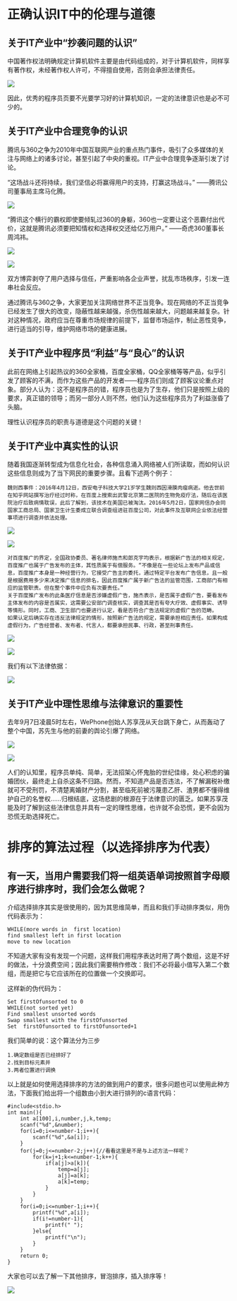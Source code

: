 # 正确认识IT中的伦理与道德

## 关于IT产业中“抄袭问题的认识”

中国著作权法明确规定计算机软件主要是由代码组成的，对于计算机软件，同样享有著作权，未经著作权人许可，不得擅自使用，否则会承担法律责任。

![](images//ethic1.png)

因此，优秀的程序员页要不光要学习好的计算机知识，一定的法律意识也是必不可少的。

## 关于IT产业中合理竞争的认识

腾讯与360之争为2010年中国互联网产业的重点热门事件，吸引了众多媒体的关注与网络上的诸多讨论，甚至引起了中央的重视。IT产业中合理竞争逐渐引发了讨论。

“这场战斗还将持续，我们坚信必将赢得用户的支持，打赢这场战斗。” ——腾讯公司董事局主席马化腾。

![](images//ethic2.jpg)

“腾讯这个横行的霸权即使要倾轧过360的身躯，360也一定要让这个恶霸付出代价，这就是腾讯必须要把知情权和选择权交还给亿万用户。” ——奇虎360董事长周鸿祎。

![](images//ethic3.jpg)

![](images//ethic4.jpg)

双方博弈剥夺了用户选择与信任，严重影响各企业声誉，扰乱市场秩序，引发一连串社会反应。

通过腾讯与360之争，大家更加关注网络世界不正当竞争。现在网络的不正当竞争已经发生了很大的改变，隐蔽性越来越强，杀伤性越来越大，问题越来越复杂。针对这种情况，政府应当在尊重市场规律的前提下，监督市场运作，制止恶性竞争，进行适当的引导，维护网络市场的健康进展。

## 关于IT产业中程序员“利益”与“良心”的认识

此前在网络上引起热议的360全家桶，百度全家桶，QQ全家桶等等产品，似乎引发了顾客的不满，而作为这些产品的开发者——程序员们则成了顾客议论重点对象。部分人认为：这不是程序员的错，程序员也是为了生存，他们只是按照上级的要求，真正错的领导；而另一部分人则不然，他们认为这些程序员为了利益涨昏了头脑。

理性认识程序员的职责与道德是这个问题的关键！

## 关于IT产业中真实性的认识

随着我国逐渐转型成为信息化社会，各种信息涌入网络被人们所读取，而如何认识这些信息则成为了当下网民的重要步骤。且看下述两个例子：
~~~
魏则西事件：2016年4月12日，西安电子科技大学21岁学生魏则西因滑膜肉瘤病逝。他去世前在知乎网站撰写治疗经过时称，在百度上搜索出武警北京第二医院的生物免疫疗法，随后在该医院治疗后致病情耽误，此后了解到，该技术在美国已被淘汰。2016年5月2日，国家网信办会同国家工商总局、国家卫生计生委成立联合调查组进驻百度公司，对此事件及互联网企业依法经营事项进行调查并依法处理。
~~~

![](images//ethic7.png)

![](images//ethic8.jpg)
~~~
对百度推广的界定，全国政协委员、著名律师施杰和郎克宇均表示，根据新广告法的相关规定，百度推广也属于广告发布的主体，其性质属于有偿服务。“不像是在一些论坛上发布产品或信息，百度推广本身是一种经营行为，它接受广告主的委托，通过特定平台发布广告信息，且一般是根据费用多少来决定推广信息的排名，因此百度推广属于新广告法的监管范围，工商部门有相应的监管职责。但在整个事件中应负有次要责任。” 
关于百度推广发布的此条医疗信息是否涉嫌虚假广告，施杰表示，是否属于虚假广告，要看发布主体发布的内容是否属实，这需要公安部门调查核实，调查其是否有夸大疗效、虚假事实、诱导等情形。同时，工商、卫生部门也要进行认定，看是否符合广告法规定的虚假广告的范畴。 
如果认定后确实存在违反法律规定的情形，按照新广告法的规定，需要承担相应责任。如果构成虚假行为，广告经营者、发布者、代言人，都要承担民事、行政，甚至刑事责任。
~~~
![](images//ethic5.png)

![](images//ethic6.jpg)


我们有以下法律依据：

![](images//ethic9.png)



## 关于IT产业中理性思维与法律意识的重要性

去年9月7日凌晨5时左右，WePhone创始人苏享茂从天台跳下身亡，从而轰动了整个中国，苏先生与他的前妻的舆论引爆了网络。

![](images//ethic10.jpg)

![](images//ethic11.jpg)

人们的认知里，程序员单纯、简单，无法招架心怀鬼胎的世纪佳缘，处心积虑的骗婚团伙，最终走上自杀这条不归路。然而，不知道产品是否违法，不了解漏税补缴就可不受刑罚，不清楚离婚财产分割，甚至临死前被污蔑患乙肝、渣男都不懂得维护自己的名誉权……归根结底，这场悲剧的根源在于法律意识的匮乏。如果苏享茂能及时了解到这些法律信息并具有一定的理性思维，也许就不会恐慌，更不会因为恐慌无助选择死亡。

# 排序的算法过程（以选择排序为代表）

## 有一天，当用户需要我们将一组英语单词按照首字母顺序进行排序时，我们会怎么做呢？

介绍选择排序其实是很使用的，因为其思维简单，而且和我们手动排序类似，用伪代码表示为：
~~~
WHILE(more words in  first location)
find smallest left in first location
move to new location
~~~
不知道大家有没有发现一个问题，这样我们用程序表达时用了两个数组，这是不好的做法，十分浪费空间；因此我们需要稍作修改：我们不必将最小值写入第二个数组，而是把它与它应该所在的位置做一个交换即可。

这样新的伪代码为：
~~~
Set firstOfunsorted to 0
WHILE(not sorted yet)
Find smallest unsorted words
Swap smallest with the firstOfunsorted
Set  firstOfunsorted to firstOfunsorted+1
~~~
我们简单的说：这个算法分为三步
~~~
1.确定数组是否已经排好了
2.找到目标元素并
3.两者位置进行调换
~~~ 
以上就是如何使用选择排序的方法的做到用户的要求，很多问题也可以使用此种方法，下面我们给出将一个组数由小到大进行排列的c语言代码：
~~~
#include<stdio.h>
int main(){
	int a[100],i,number,j,k,temp;
	scanf("%d",&number);
	for(i=0;i<=number-1;i++){
		scanf("%d",&a[i]);
	}
	for(j=0;j<=number-2;j++){//看看这里是不是与上述方法一样呢？
		for(k=j+1;k<=number-1;k++){
			if(a[j]>a[k]){
				temp=a[j];
				a[j]=a[k];
				a[k]=temp;
			}
		}
	}
	for(i=0;i<=number-1;i++){
		printf("%d",a[i]);
		if(i!=number-1){
			printf(" ");
		}else{
			printf("\n");
		}
	}
	return 0;
}
~~~
大家也可以去了解一下其他排序，冒泡排序，插入排序等！

![](images//smile.jpg)